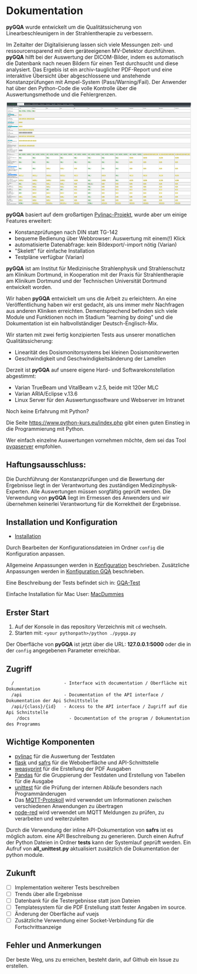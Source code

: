 # Dokumentation

**pyGQA** wurde entwickelt um die Qualitätssicherung von Linearbeschleunigern in der Strahlentherapie zu verbessern.

Im Zeitalter der Digitalisierung lassen sich viele Messungen zeit- und ressourcensparend
mit dem geräteeigenen MV-Detektor durchführen. **pyGQA** hilft bei der Auswertung der DICOM-Bilder,
indem es automatisch die Datenbank nach neuen Bildern für einen Test durchsucht und diese analysiert.
Das Ergebis ist ein archiv-tauglicher PDF-Report und eine interaktive Übersicht über abgeschlossene und
anstehende Konstanzprüfungen mit Ampel-System (Pass/Warning/Fail).
Der Anwender hat über den Python-Code die volle Kontrolle über die Auswertungsmethode und die Fehlergrenzen.

![overview](docs/overview.png "Testoberfläche")

**pyGQA** basiert auf dem großartigen [Pylinac-Projekt](https://github.com/jrkerns/pylinac), wurde aber um einige Features erweitert:
- Konstanzprüfungen nach DIN statt TG-142
- bequeme Bedienung über Webbrowser: Auswertung mit einem(!) Klick
- automatisierte Datenabfrage: kein Bildexport/-import nötig (Varian)
- "Skelett" für einfache Installation
- Testpläne verfügbar (Varian)

**pyGQA** ist am Institut für Medizinische Strahlenphysik und Strahlenschutz am Klinikum Dortmund,
in Kooperation mit der Praxis für Strahlentherapie am Klinikum Dortmund und der Technischen Universität Dortmund entwickelt worden.

Wir haben **pyGQA** entwickelt um uns die Arbeit zu erleichtern.
An eine Veröffentlichung haben wir erst gedacht, als uns immer mehr Nachfragen aus anderen Kliniken erreichten.
Dementsprechend befinden sich viele Module und Funktionen noch im Stadium "learning by doing" und die Dokumentation
ist ein halbvollständiger Deutsch-Englisch-Mix.

Wir starten mit zwei fertig konzipierten Tests aus unserer monatlichen Qualitätssicherung:
- Linearität des Dosismonitorsystems bei kleinen Dosismonitorwerten
- Geschwindigkeit und Geschwindigkeitsänderung der Lamellen

Derzeit ist **pyGQA** auf unsere eigene Hard- und Softwarekonstellation abgestimmt:
- Varian TrueBeam und VitalBeam v.2.5, beide mit 120er MLC
- Varian ARIA/Eclipse v.13.6
- Linux Server für den Auswertungssoftware und Webserver im Intranet

Noch keine Erfahrung mit Python?

Die Seite https://www.python-kurs.eu/index.php gibt einen guten Einstieg in die Programmierung mit Python.

Wer einfach einzelne Auswertungen vornehmen möchte, dem sei das Tool [pyqaserver](https://github.com/brjdenis/pyqaserver) empfohlen.

## Haftungsausschluss:
Die Durchführung der Konstanzprüfungen und die Bewertung der Ergebnisse liegt in der Verantwortung
des zuständigen Medizinphysik-Experten.
Alle Auswertungen müssen sorgfältig geprüft werden.
Die Verwendung von **pyGQA** liegt im Ermessen des Anwenders und wir übernehmen keinerlei Verantwortung
für die Korrektheit der Ergebnisse.

## Installation und Konfiguration

* [Installation](docs/de/Installation.md)

Durch Bearbeiten der Konfigurationsdateien im Ordner `config` die Konfiguration anpassen.

Allgemeine Anpassungen werden in [Konfiguration](docs/de/Konfiguration.md) beschrieben.
Zusätzliche Anpassungen werden in [Konfiguration GQA](docs/de/Konfiguration-QA.md) beschrieben.

Eine Beschreibung der Tests befindet sich in: [GQA-Test](docs/de/GQA-Tests.md)

Einfache Installation für Mac User: [MacDummies](docs/de/MacDummies.md)

## Erster Start

1. Auf der Konsole in das repository Verzeichnis mit `cd` wechseln.
2. Starten mit: `<your pythonpath>/python ./pygqa.py`

Der Oberfläche von **pyGQA** ist jetzt über die URL: **127.0.0.1:5000** oder die in der `config` angegebenen Parameter erreichbar.

## Zugriff

```
  /                   - Interface with documentation / Oberfläche mit Dokumentation
  /api                - Documentation of the API interface / Dokumentation der Api Schnittstelle
  /api/{class}/{id}   - Access to the API interface / Zugriff auf die Api Schnitstelle
    /docs               - Documentation of the program / Dokumentation des Programms
```

## Wichtige Komponenten
- [pylinac](https://pylinac.readthedocs.io/en/stable/) für die Auswertung der Testdaten
- [flask](https://de.wikipedia.org/wiki/Flask) und [safrs](https://github.com/thomaxxl/safrs/) für die Weboberfläche und API-Schnittstelle
- [weasyprint](https://weasyprint.readthedocs.io/en/stable/tutorial.html) für die Erstellung der PDF Ausgaben
- [Pandas](https://de.wikipedia.org/wiki/Pandas_(Software)) für die Gruppierung der Testdaten und Erstellung von Tabellen für die Ausgabe
- [unittest](https://docs.python.org/3/library/unittest.html) für die Prüfung der internen Abläufe besonders nach Programmänderugen
- Das [MQTT-Protokoll](https://de.wikipedia.org/wiki/MQTT) wird verwendet um Informationen zwischen verschiedenen Anwendungen zu übertragen
- [node-red](https://nodered.org/) wird verwendet um MQTT Meldungen zu prüfen, zu verarbeiten und weiterzuleiten

Durch die Verwendung der inline API-Dokumentation von **safrs** ist es möglich autom. eine API Beschreibung zu generieren.
Durch einen Aufruf der Python Dateien in Ordner **tests** kann der Systemlauf geprüft werden. Ein Aufruf von **all_unittest.py** aktualisiert zusätzlich die Dokumentation der python module.

## Zukunft

- [ ] Implementation weiterer Tests beschreiben
- [ ] Trends über alle Ergebnisse
- [ ] Datenbank für die Testergebnisse statt json Dateien
- [ ] Templatesystem für die PDF Erstellung statt fester Angaben im source.
- [ ] Änderung der Oberfäche auf vuejs
- [ ] Zusätzliche Verwendung einer Socket-Verbindung für die Fortschrittsanzeige

## Fehler und Anmerkungen

Der beste Weg, uns zu erreichen, besteht darin, auf Github ein Issue zu erstellen.
